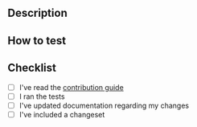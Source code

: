 <!-- Thanks for contributing! If your PR is related to an issue, please include the issue number within the description. -->

## Description

<!-- Please describe your changes. -->

## How to test

<!-- Please include the steps to test your changes. -->

## Checklist

<!-- Please check (put an "x" inside the "[ ]") the applicable items. -->

- [ ] I've read the
      [contribution guide](https://github.com/Dschungelabenteuer/vite-plugin-entry-shaking/blob/main/CONTRIBUTING.md)
- [ ] I ran the tests
- [ ] I've updated documentation regarding my changes
- [ ] I've included a changeset
